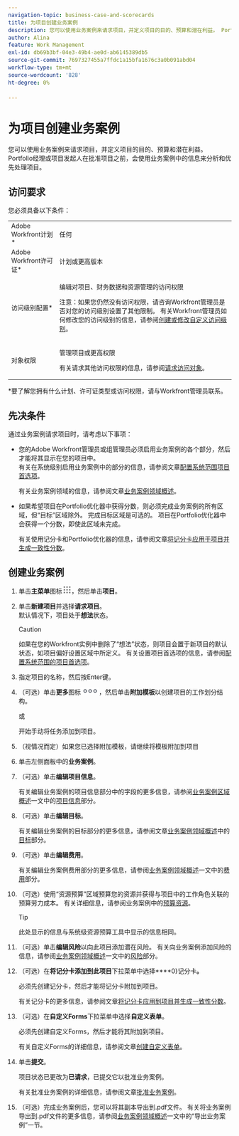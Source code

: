```yaml
---
navigation-topic: business-case-and-scorecards
title: 为项目创建业务案例
description: 您可以使用业务案例来请求项目，并定义项目的目的、预算和潜在利益。 Portfolio经理或项目发起人在批准项目之前，会使用业务案例中的信息来分析和优先处理项目。
author: Alina
feature: Work Management
exl-id: db69b3bf-04e3-49b4-ae0d-ab6145389db5
source-git-commit: 7697327455a7ffdc1a15bfa1676c3a0b091abd04
workflow-type: tm+mt
source-wordcount: '828'
ht-degree: 0%

---
```


# 为项目创建业务案例

您可以使用业务案例来请求项目，并定义项目的目的、预算和潜在利益。 Portfolio经理或项目发起人在批准项目之前，会使用业务案例中的信息来分析和优先处理项目。

## 访问要求

您必须具备以下条件：

<table style="table-layout:auto"> 
 <col> 
 <col> 
 <tbody> 
  <tr> 
   <td role="rowheader">Adobe Workfront计划*</td> 
   <td> <p>任何 </p> </td> 
  </tr> 
  <tr> 
   <td role="rowheader">Adobe Workfront许可证*</td> 
   <td> <p>计划或更高版本</p> </td> 
  </tr> 
  <tr> 
   <td role="rowheader">访问级别配置*</td> 
   <td> <p>编辑对项目、财务数据和资源管理的访问权限</p> <p>注意：如果您仍然没有访问权限，请咨询Workfront管理员是否对您的访问级别设置了其他限制。 有关Workfront管理员如何修改您的访问级别的信息，请参阅<a href="../../../administration-and-setup/add-users/configure-and-grant-access/create-modify-access-levels.md" class="MCXref xref">创建或修改自定义访问级别</a>。</p> </td> 
  </tr> 
  <tr> 
   <td role="rowheader">对象权限</td> 
   <td> <p>管理项目或更高权限</p> <p>有关请求其他访问权限的信息，请参阅<a href="../../../workfront-basics/grant-and-request-access-to-objects/request-access.md" class="MCXref xref">请求访问对象</a>。</p> </td> 
  </tr> 
 </tbody> 
</table>

&#42;要了解您拥有什么计划、许可证类型或访问权限，请与Workfront管理员联系。

## 先决条件

通过业务案例请求项目时，请考虑以下事项：

* 您的Adobe Workfront管理员或组管理员必须启用业务案例的各个部分，然后才能将其显示在您的项目中。\
  有关在系统级别启用业务案例中的部分的信息，请参阅文章[配置系统范围项目首选项](../../../administration-and-setup/set-up-workfront/configure-system-defaults/set-project-preferences.md)。

  有关业务案例领域的信息，请参阅文章[业务案例领域概述](../../../manage-work/projects/define-a-business-case/areas-of-business-case.md)。

* 如果希望项目在Portfolio优化器中获得分数，则必须完成业务案例的所有区域，但“目标”区域除外。 完成目标区域是可选的。 项目在Portfolio优化器中会获得一个分数，即使此区域未完成。

  有关使用记分卡和Portfolio优化器的信息，请参阅文章[将记分卡应用于项目并生成一致性分数](../../../manage-work/projects/define-a-business-case/apply-scorecard-to-project-to-generate-alignment-score.md)。

## 创建业务案例

1. 单击&#x200B;**主菜单**&#x200B;图标![](assets/main-menu-icon.png)，然后单击&#x200B;**项目**。
1. 单击&#x200B;**新建项目**&#x200B;并选择&#x200B;**请求项目**。\
   默认情况下，项目处于&#x200B;**想法**&#x200B;状态。

   >[!CAUTION]
   >
   >如果在您的Workfront实例中删除了“想法”状态，则项目会置于新项目的默认状态，如项目偏好设置区域中所定义。 有关设置项目首选项的信息，请参阅[配置系统范围的项目首选项](../../../administration-and-setup/set-up-workfront/configure-system-defaults/set-project-preferences.md)。

1. 指定项目的名称，然后按Enter键。
1. （可选）单击&#x200B;**更多**&#x200B;图标![](assets/qs-more-icon-on-an-object.png)，然后单击&#x200B;**附加模板**&#x200B;以创建项目的工作划分结构。

   或

   开始手动将任务添加到项目。

1. （视情况而定）如果您已选择附加模板，请继续将模板附加到项目
1. 单击左侧面板中的&#x200B;**业务案例**。
1. （可选）单击&#x200B;**编辑项目信息**。 

   有关编辑业务案例的项目信息部分中的字段的更多信息，请参阅[业务案例区域概述](../../../manage-work/projects/define-a-business-case/areas-of-business-case.md)一文中的[项目信息](../../../manage-work/projects/define-a-business-case/areas-of-business-case.md#project-info)部分。

1. （可选）单击&#x200B;**编辑目标**。

   有关编辑业务案例的目标部分的更多信息，请参阅文章[业务案例领域概述](../../../manage-work/projects/define-a-business-case/areas-of-business-case.md)中的[目标](../../../manage-work/projects/define-a-business-case/areas-of-business-case.md#goals)部分。

1. （可选）单击&#x200B;**编辑费用**。

   有关编辑业务案例费用部分的更多信息，请参阅[业务案例领域概述](../../../manage-work/projects/define-a-business-case/areas-of-business-case.md)一文中的[费用](../../../manage-work/projects/define-a-business-case/areas-of-business-case.md#expenses)部分。

1. （可选）使用“资源预算”区域预算您的资源并获得与项目中的工作角色关联的预算劳力成本。 有关详细信息，请参阅业务案例中的[预算资源](../../../manage-work/projects/define-a-business-case/budget-resources-in-business-case.md)。

   >[!TIP]
   >
   >此处显示的信息与系统级资源预算工具中显示的信息相同。

1. （可选）单击&#x200B;**编辑风险**&#x200B;以向此项目添加潜在风险。 有关向业务案例添加风险的信息，请参阅[业务案例领域概述](../../../manage-work/projects/define-a-business-case/areas-of-business-case.md)一文中的[风险](../../../manage-work/projects/define-a-business-case/areas-of-business-case.md#risks)部分。
1. （可选）在&#x200B;**将记分卡添加到此项目**&#x200B;下拉菜单中选择****0}记分卡&#x200B;**。**

   必须先创建记分卡，然后才能将记分卡附加到项目。

   有关记分卡的更多信息，请参阅文章[将记分卡应用到项目并生成一致性分数](../../../manage-work/projects/define-a-business-case/apply-scorecard-to-project-to-generate-alignment-score.md)。

1. （可选）在&#x200B;**自定义Forms**&#x200B;下拉菜单中选择&#x200B;**自定义表单**。

   必须先创建自定义Forms，然后才能将其附加到项目。

   有关自定义Forms的详细信息，请参阅文章[创建自定义表单](/help/quicksilver/administration-and-setup/customize-workfront/create-manage-custom-forms/form-designer/design-a-form/design-a-form.md)。

1. 单击&#x200B;**提交**。

   项目状态已更改为&#x200B;**已请求**，已提交它以批准业务案例。

   有关批准业务案例的详细信息，请参阅文章[批准业务案例](../../../manage-work/projects/define-a-business-case/approve-business-case.md)。

1. （可选）完成业务案例后，您可以将其副本导出到.pdf文件。 有关将业务案例导出到.pdf文件的更多信息，请参阅[业务案例领域概述](../../../manage-work/projects/define-a-business-case/areas-of-business-case.md)一文中的“导出业务案例”一节。
